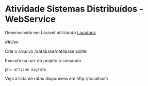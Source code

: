 # Atividade Sistemas Distribuídos - WebService

Desenvolvido em Laravel utilizando [Laradock](https://github.com/laradock/laradock)

##Uso

Crie o arquivo /database/database.sqlite

Execute na raiz do projeto o comando  
```
php artisan migrate
```

Veja a lista de rotas disponiveis em http://localhost/
